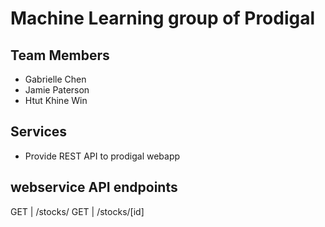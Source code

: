 # Machine Learning group of Prodigal 

## Team Members
* Gabrielle Chen
* Jamie Paterson 
* Htut Khine Win 

## Services
* Provide REST API to prodigal webapp 

## webservice API endpoints
GET   | /stocks/
GET   | /stocks/[id]
